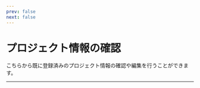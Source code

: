 ```yaml
---
prev: false
next: false
---
```


# プロジェクト情報の確認

こちらから既に登録済みのプロジェクト情報の確認や編集を行うことができます。

---
<br>
<FormGetProject/>